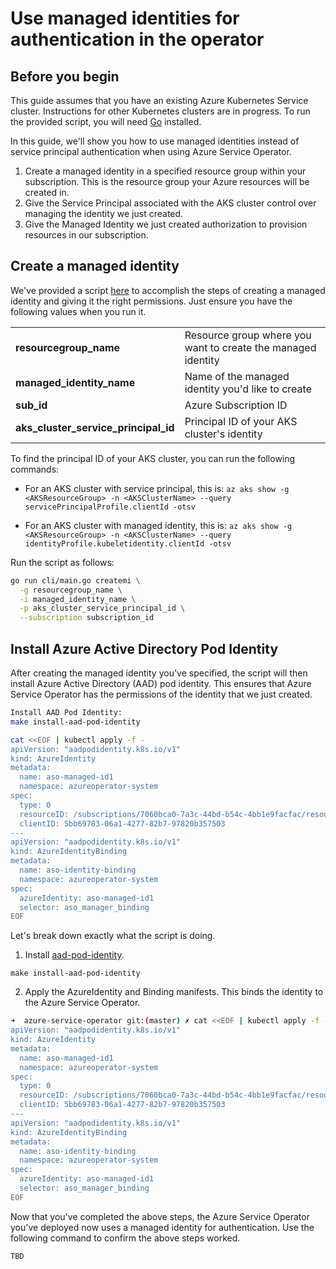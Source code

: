 # Use managed identities for authentication in the operator

## Before you begin
This guide assumes that you have an existing Azure Kubernetes Service cluster. Instructions for other Kubernetes clusters are in progress. To run the provided script, you will need [Go](https://golang.org/) installed.

In this guide, we'll show you how to use managed identities instead of service principal authentication when using Azure Service Operator.

1. Create a managed identity in a specified resource group within your subscription. This is the resource group your Azure resources will be created in.
2. Give the Service Principal associated with the AKS cluster control over managing the identity we just created.
3. Give the Managed Identity we just created authorization to provision resources in our subscription.

## Create a managed identity
We've provided a script [here](./../../cli/main.go) to accomplish the steps of creating a managed identity and giving it the right permissions. Just ensure you have the following values when you run it.

|         |         |
|---------|---------|
|**resourcegroup_name**               |   Resource group where you want to create the managed identity      |
|**managed_identity_name**            | Name of the managed identity you'd like to create
|**sub_id**                           | Azure Subscription ID
|**aks_cluster_service_principal_id** | Principal ID of your AKS cluster's identity 

To find the principal ID of your AKS cluster, you can run the following commands:

- For an AKS cluster with service principal, this is:
 ```az aks show -g <AKSResourceGroup> -n <AKSClusterName> --query servicePrincipalProfile.clientId -otsv```

- For an AKS cluster with managed identity, this is: ```az aks show -g <AKSResourceGroup> -n <AKSClusterName> --query identityProfile.kubeletidentity.clientId -otsv```

Run the script as follows:

```sh
go run cli/main.go createmi \
  -g resourcegroup_name \
  -i managed_identity_name \
  -p aks_cluster_service_principal_id \
  --subscription subscription_id
```

## Install Azure Active Directory Pod Identity
After creating the managed identity you've specified, the script will then install Azure Active Directory (AAD) pod identity. This ensures that Azure Service Operator has the permissions of the identity that we just created.

```bash
Install AAD Pod Identity:
make install-aad-pod-identity

cat <<EOF | kubectl apply -f -
apiVersion: "aadpodidentity.k8s.io/v1"
kind: AzureIdentity
metadata:
  name: aso-managed-id1
  namespace: azureoperator-system
spec:
  type: 0
  resourceID: /subscriptions/7060bca0-7a3c-44bd-b54c-4bb1e9facfac/resourcegroups/my-rg-test/providers/Microsoft.ManagedIdentity/userAssignedIdentities/aso-managed-id1
  clientID: 5bb69783-06a1-4277-82b7-97820b357503
---
apiVersion: "aadpodidentity.k8s.io/v1"
kind: AzureIdentityBinding
metadata:
  name: aso-identity-binding
  namespace: azureoperator-system
spec:
  azureIdentity: aso-managed-id1
  selector: aso_manager_binding
EOF
```

Let's break down exactly what the script is doing.

1. Install [aad-pod-identity](https://github.com/Azure/aad-pod-identity#1-create-the-deployment).

  ```shell
  make install-aad-pod-identity
  ```


2. Apply the AzureIdentity and Binding manifests. This binds the identity to the Azure Service Operator.

  ```bash
  ➜  azure-service-operator git:(master) ✗ cat <<EOF | kubectl apply -f -
  apiVersion: "aadpodidentity.k8s.io/v1"
  kind: AzureIdentity
  metadata:
    name: aso-managed-id1
    namespace: azureoperator-system
  spec:
    type: 0
    resourceID: /subscriptions/7060bca0-7a3c-44bd-b54c-4bb1e9facfac/resourcegroups/my-rg-test/providers/Microsoft.ManagedIdentity/userAssignedIdentities/aso-managed-id1
    clientID: 5bb69783-06a1-4277-82b7-97820b357503
  ---
  apiVersion: "aadpodidentity.k8s.io/v1"
  kind: AzureIdentityBinding
  metadata:
    name: aso-identity-binding
    namespace: azureoperator-system
  spec:
    azureIdentity: aso-managed-id1
    selector: aso_manager_binding
  EOF
  ```

  Now that you've completed the above steps, the Azure Service Operator you've deployed now uses a managed identity for authentication. Use the following command to confirm the above steps worked.

  ```
  TBD
